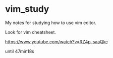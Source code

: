 # vim_study
My notes for studying how to use vim editor.


Look for vim cheatsheet.

https://www.youtube.com/watch?v=RZ4p-saaQkc

until 47min18s